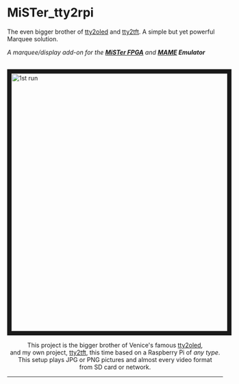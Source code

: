 # MiSTer_tty2rpi
The even bigger brother of [tty2oled] and [tty2tft]. A simple but yet powerful Marquee solution.

*A marquee/display add-on for the **[MiSTer FPGA]** and **[MAME] Emulator***

<br>
<a href="?feature=player_embedded&v=70Q7mfuPFxw" target="_blank"><img src="http://img.youtube.com/vi/70Q7mfuPFxw/0.jpg" 
alt="1st run" width="800" height="600" border="10" /></a>

<div align = right>
<div align = center>

This project is the bigger brother of Venice's famous [tty2oled](https://github.com/venice1200/MiSTer_tty2oled/), <br>
and my own project, [tty2tft], this time based on a Raspberry Pi of *any type*. <br>
This setup plays JPG or PNG pictures and almost every video format <br>
from SD card or network.

</div>
</div>

---
<!----------------------------------------------------------------------------->

[MiSTer FPGA]: https://github.com/MiSTer-devel
[MAME]: https://github.com/mamedev/mame
[tty2oled]: https://github.com/venice1200/MiSTer_tty2oled
[tty2tft]: https://github.com/ojaksch/MiSTer_tty2tft
